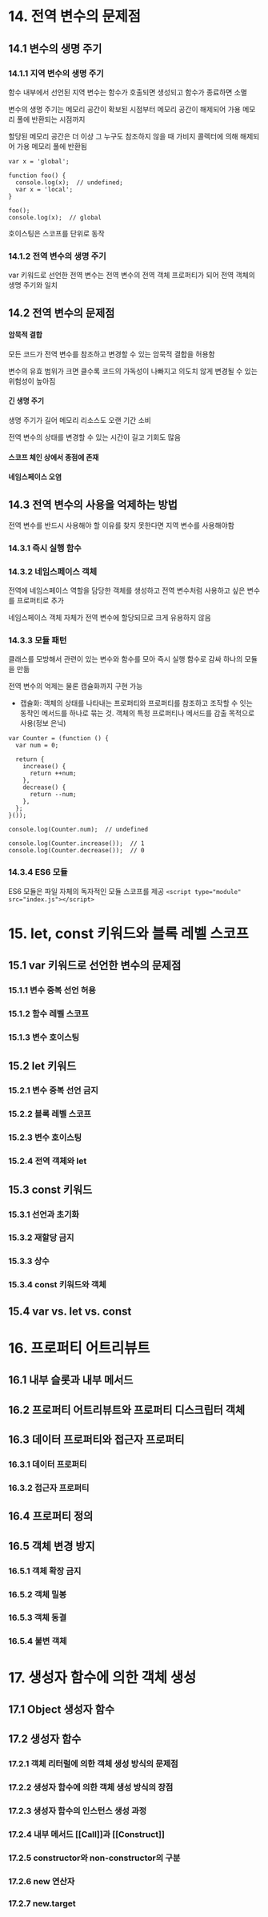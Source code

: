 # 14. 전역 변수의 문제점
## 14.1 변수의 생명 주기
### 14.1.1 지역 변수의 생명 주기
함수 내부에서 선언된 지역 변수는 함수가 호출되면 생성되고 함수가 종료하면 소멸

변수의 생명 주기는 메모리 공간이 확보된 시점부터 메모리 공간이 해제되어 가용 메모리 풀에 반환되는 시점까지

할당된 메모리 공간은 더 이상 그 누구도 참조하지 않을 때 가비지 콜렉터에 의해 해제되어 가용 메모리 풀에 반환됨
```
var x = 'global';

function foo() {
  console.log(x);  // undefined;
  var x = 'local';
}

foo();
console.log(x);  // global
```
호이스팅은 스코프를 단위로 동작
### 14.1.2 전역 변수의 생명 주기
var 키워드로 선언한 전역 변수는 전역 변수의 전역 객체 프로퍼티가 되어 전역 객체의 생명 주기와 일치
## 14.2 전역 변수의 문제점
#### 암묵적 결합
모든 코드가 전역 변수를 참조하고 변경할 수 있는 암묵적 결합을 허용함

변수의 유효 범위가 크면 클수록 코드의 가독성이 나빠지고 의도치 않게 변경될 수 있는 위험성이 높아짐 
#### 긴 생명 주기
생명 주기가 길어 메모리 리소스도 오랜 기간 소비

전역 변수의 상태를 변경할 수 있는 시간이 길고 기회도 많음
#### 스코프 체인 상에서 종점에 존재
#### 네임스페이스 오염
## 14.3 전역 변수의 사용을 억제하는 방법
전역 변수를 반드시 사용해야 할 이유를 찾지 못한다면 지역 변수를 사용해야함
### 14.3.1 즉시 실행 함수
### 14.3.2 네임스페이스 객체
전역에 네임스페이스 역할을 담당한 객체를 생성하고 전역 변수처럼 사용하고 싶은 변수를 프로퍼티로 추가

네임스페이스 객체 자체가 전역 변수에 할당되므로 크게 유용하지 않음
### 14.3.3 모듈 패턴
클래스를 모방해서 관련이 있는 변수와 함수를 모아 즉시 실행 함수로 감싸 하나의 모듈을 만듦

전역 변수의 억제는 물론 캡슐화까지 구현 가능

- 캡슐화: 객체의 상태를 나타내는 프로퍼티와 프로퍼티를 참조하고 조작할 수 잇는 동작인 메서드를 하나로 묶는 것. 객체의 특정 프로퍼티나 메서드를 감출 목적으로 사용(정보 은닉)
```
var Counter = (function () {
  var num = 0;

  return {
    increase() {
      return ++num;
    },
    decrease() {
      return --num;
    },
  };
}());

console.log(Counter.num);  // undefined

console.log(Counter.increase());  // 1
console.log(Counter.decrease());  // 0
```
### 14.3.4 ES6 모듈
ES6 모듈은 파일 자체의 독자적인 모듈 스코프를 제공
`<script type="module" src="index.js"></script>`

# 15. let, const 키워드와 블록 레벨 스코프
## 15.1 var 키워드로 선언한 변수의 문제점
### 15.1.1 변수 중복 선언 허용
### 15.1.2 함수 레벨 스코프
### 15.1.3 변수 호이스팅
## 15.2 let 키워드
### 15.2.1 변수 중복 선언 금지
### 15.2.2 블록 레벨 스코프
### 15.2.3 변수 호이스팅
### 15.2.4 전역 객체와 let
## 15.3 const 키워드
### 15.3.1 선언과 초기화
### 15.3.2 재할당 금지
### 15.3.3 상수
### 15.3.4 const 키워드와 객체
## 15.4 var vs. let vs. const

# 16. 프로퍼티 어트리뷰트
## 16.1 내부 슬롯과 내부 메서드
## 16.2 프로퍼티 어트리뷰트와 프로퍼티 디스크립터 객체
## 16.3 데이터 프로퍼티와 접근자 프로퍼티
### 16.3.1 데이터 프로퍼티
### 16.3.2 접근자 프로퍼티
## 16.4 프로퍼티 정의
## 16.5 객체 변경 방지
### 16.5.1 객체 확장 금지
### 16.5.2 객체 밀봉
### 16.5.3 객체 동결
### 16.5.4 불변 객체

# 17. 생성자 함수에 의한 객체 생성
## 17.1 Object 생성자 함수
## 17.2 생성자 함수
### 17.2.1 객체 리터럴에 의한 객체 생성 방식의 문제점
### 17.2.2 생성자 함수에 의한 객체 생성 방식의 장점
### 17.2.3 생성자 함수의 인스턴스 생성 과정
### 17.2.4 내부 메서드 [[Call]]과 [[Construct]]
### 17.2.5 constructor와 non-constructor의 구분
### 17.2.6 new 연산자
### 17.2.7 new.target
